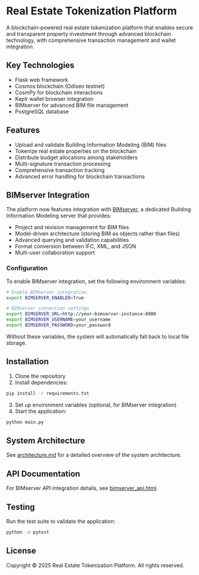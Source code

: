 # Real Estate Tokenization Platform

A blockchain-powered real estate tokenization platform that enables secure and transparent property investment through advanced blockchain technology, with comprehensive transaction management and wallet integration.

## Key Technologies

- Flask web framework
- Cosmos blockchain (Odiseo testnet)
- CosmPy for blockchain interactions
- Keplr wallet browser integration
- BIMserver for advanced BIM file management
- PostgreSQL database

## Features

- Upload and validate Building Information Modeling (BIM) files
- Tokenize real estate properties on the blockchain
- Distribute budget allocations among stakeholders
- Multi-signature transaction processing
- Comprehensive transaction tracking
- Advanced error handling for blockchain transactions

## BIMserver Integration

The platform now features integration with [BIMserver](https://github.com/opensourceBIM/BIMserver), a dedicated Building Information Modeling server that provides:

- Project and revision management for BIM files
- Model-driven architecture (storing BIM as objects rather than files)
- Advanced querying and validation capabilities
- Format conversion between IFC, XML, and JSON
- Multi-user collaboration support

### Configuration

To enable BIMserver integration, set the following environment variables:

```bash
# Enable BIMserver integration
export BIMSERVER_ENABLED=True

# BIMserver connection settings
export BIMSERVER_URL=http://your-bimserver-instance:8080
export BIMSERVER_USERNAME=your_username
export BIMSERVER_PASSWORD=your_password
```

Without these variables, the system will automatically fall back to local file storage.

## Installation

1. Clone the repository
2. Install dependencies:

```bash
pip install -r requirements.txt
```

3. Set up environment variables (optional, for BIMserver integration)
4. Start the application:

```bash
python main.py
```

## System Architecture

See [architecture.md](architecture.md) for a detailed overview of the system architecture.

## API Documentation

For BIMserver API integration details, see [bimserver_api.html](bimserver_api.html).

## Testing

Run the test suite to validate the application:

```bash
python -m pytest
```

## License

Copyright © 2025 Real Estate Tokenization Platform. All rights reserved.